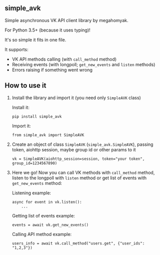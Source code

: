 ## simple_avk
Simple asynchronous VK API client library by megahomyak.

For Python 3.5+ (because it uses typing)!

It's so simple it fits in one file.

It supports:
* VK API methods calling (with `call_method` method)
* Receiving events (with longpoll; `get_new_events` and `listen` methods)
* Errors raising if something went wrong

## How to use it
1. Install the library and import it (you need only `SimpleAVK` class)

    Install it:

       pip install simple_avk

    Import it:

       from simple_avk import SimpleAVK

3. Create an object of class `SimpleAVK` (`simple_avk.SimpleAVK`), passing token, aiohttp session, maybe group id or other params to it

       vk = SimpleAVK(aiohttp_session=session, token="your token", group_id=1234567890)

4. Here we go! Now you can call VK methods with `call_method` method, listen to the longpoll with `listen` method or get list of events with `get_new_events` method:

   Listening example:

       async for event in vk.listen():
           ...

   Getting list of events example:

       events = await vk.get_new_events()

   Calling API method example:

       users_info = await vk.call_method("users.get", {"user_ids": "1,2,3"})
